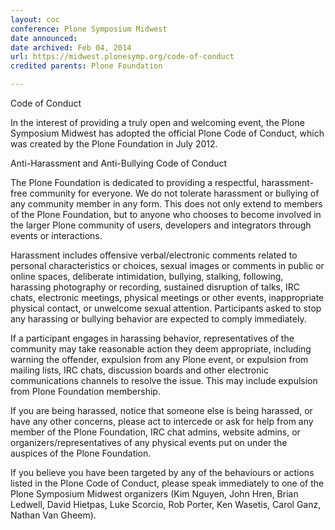 ```yaml
---
layout: coc
conference: Plone Symposium Midwest
date announced: 
date archived: Feb 04, 2014
url: https://midwest.plonesymp.org/code-of-conduct
credited parents: Plone Foundation

---
```


Code of Conduct

In the interest of providing a truly open and welcoming event, the Plone Symposium Midwest has adopted the official Plone Code of Conduct, which was created by the Plone Foundation in July 2012.

Anti-Harassment and Anti-Bullying Code of Conduct

The Plone Foundation is dedicated to providing a respectful, harassment-free community for everyone. We do not tolerate harassment or bullying of any community member in any form. This does not only extend to members of the Plone Foundation, but to anyone who chooses to become involved in the larger Plone community of users, developers and integrators through events or interactions.

Harassment includes offensive verbal/electronic comments related to personal characteristics or choices, sexual images or comments in public or online spaces, deliberate intimidation, bullying, stalking, following, harassing photography or recording, sustained disruption of talks, IRC chats, electronic meetings, physical meetings or other events, inappropriate physical contact, or unwelcome sexual attention. Participants asked to stop any harassing or bullying behavior are expected to comply immediately.

If a participant engages in harassing behavior, representatives of the community may take reasonable action they deem appropriate, including warning the offender, expulsion from any Plone event, or expulsion from mailing lists, IRC chats, discussion boards and other electronic communications channels to resolve the issue. This may include expulsion from Plone Foundation membership.

If you are being harassed, notice that someone else is being harassed, or have any other concerns, please act to intercede or ask for help from any member of the Plone Foundation, IRC chat admins, website admins, or organizers/representatives of any physical events put on under the auspices of the Plone Foundation.

If you believe you have been targeted by any of the behaviours or actions listed in the Plone Code of Conduct, please speak immediately to one of the Plone Symposium Midwest organizers (Kim Nguyen, John Hren, Brian Ledwell, David Hietpas, Luke Scorcio, Rob Porter, Ken Wasetis, Carol Ganz, Nathan Van Gheem).

